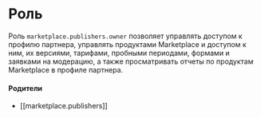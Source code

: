 # Роль

Роль `marketplace.publishers.owner` позволяет управлять доступом к профилю партнера, управлять продуктами Marketplace и доступом к ним, их версиями, тарифами, пробными периодами, формами и заявками на модерацию, а также просматривать отчеты по продуктам Marketplace в профиле партнера.


#### Родители

- [[marketplace.publishers]]
